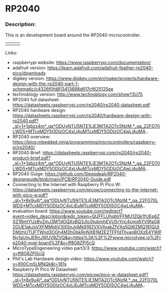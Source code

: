 # RP2040

### Description:
This is an development board around the RP2040 microcontroller.

<table>
  <tr>
    <td><img src=""/></td>
    <td><img src=""/></td>
    <td><img src=""/></td>
  </tr>
 </table>



Links:
- raspberrypi website: https://www.raspberrypi.com/documentation/
- adafruit version: https://learn.adafruit.com/adafruit-feather-rp2040-pico/downloads
- digikey version: https://www.digikey.com/en/maker/projects/hardware-design-with-the-rp2040-part-1-schematic/c4326f0fd813413698d617cf625125ee
- technoblogy version: http://www.technoblogy.com/show?3U75
- RP2040 full datasheet: https://datasheets.raspberrypi.com/rp2040/rp2040-datasheet.pdf
- RP2040 hardware design: https://datasheets.raspberrypi.com/rp2040/hardware-design-with-rp2040.pdf?_gl=1*1qbzz4m*_ga*ODUyNTU5NTE1LjE3MTA2OTc5NzM.*_ga_22FD70LWDS*MTcxMDY5ODIzOC4xLjAuMTcxMDY5ODIzOC4wLjAuMA..
- RP2040 overview: https://blog.mbedded.ninja/programming/microcontrollers/raspberry-pi/rp2040/
- RP2040 Brief: https://datasheets.raspberrypi.com/rp2040/rp2040-product-brief.pdf?_gl=1*1qbzz4m*_ga*ODUyNTU5NTE1LjE3MTA2OTc5NzM.*_ga_22FD70LWDS*MTcxMDY5ODIzOC4xLjAuMTcxMDY5ODIzOC4wLjAuMA..
- RP2040 Guige: https://github.com/Sleepdealr/RP2040-designguide/blob/main/PCB/RP2040-Guide.pdf
- Connecting to the Internet with Raspberry Pi Pico W: https://datasheets.raspberrypi.com/picow/connecting-to-the-internet-with-pico-w.pdf?_gl=1*8x9u4j*_ga*ODUyNTU5NTE1LjE3MTA2OTc5NzM.*_ga_22FD70LWDS*MTcxMDY5ODIzOC4xLjEuMTcxMDY5ODI5OC4wLjAuMA..
- evaluation board: https://www.youtube.com/redirect?event=video_description&redir_token=QUFFLUhqbVFFMU1ZQk1fUEp6ZXZ1RmtYUzByZmJ3MTdOQXxBQ3Jtc0tubmhEVU5rYnc4cmx6YV9faG82OUE1akJoVXFMMjdjV3lXSnJnMk91R2VXVllvakZfVXg5QWZMQ181QUtDMzhUTUFTWnd3OGh4M2hGbkRnNXB1M2E2TFFfdThyanBOXzE4YWlFNy1aUmJERnJWUV9ZVQ&q=https%3A%2F%2Fwww.microtype.io%2Frp2040-eval-board%2F&v=ff8G8ZPj5cQ
- MicroTypeEngeneering video part3/3: https://www.youtube.com/watch?v=ff8G8ZPj5cQ
- Phil's Lab Hardware design video: https://www.youtube.com/watch?v=X00Cm5LMNQk&t=181s
- Raspberry Pi Pico W Datasheet: https://datasheets.raspberrypi.com/picow/pico-w-datasheet.pdf?_gl=1*8x9u4j*_ga*ODUyNTU5NTE1LjE3MTA2OTc5NzM.*_ga_22FD70LWDS*MTcxMDY5ODIzOC4xLjEuMTcxMDY5ODI5OC4wLjAuMA..